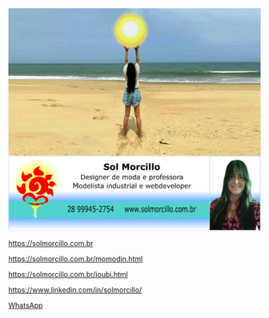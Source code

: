 <img src="cartaoFoto_info.jpg">

https://solmorcillo.com.br

https://solmorcillo.com.br/momodin.html

https://solmorcillo.com.br/ioubi.html

https://www.linkedin.com/in/solmorcillo/

<a href="https://wa.me/552899945-2754">WhatsApp</a>
